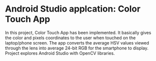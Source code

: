 # Android Studio applcation: Color Touch App
In this project, Color Touch App has been implemented. It basically gives
the color and pixels coordinates to the user when touched on the laptop/phone screen.
The app converts the average HSV values viewed through the lens into average 24-bit 
RGB for the smartphone to display. Project explores Android Studio with OpenCV libraries.
